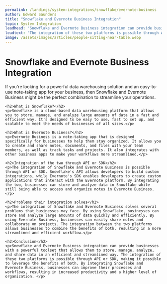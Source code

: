 ```yaml
---
permalink: /landings/system-integrations/snowflake/evernote-business
author: Edward Saunders
title: "Snowflake and Evernote Business Integration"
topic: System Integration
leadhead: "Snowflake and Evernote Business integration can provide businesses with a powerful toolset that allows them to store, manage, analyze, and share data in an efficient and streamlined way"
leadtext: "The integration of these two platforms is possible through API or SDK, making it possible to leverage the benefits of both. By integrating Snowflake and Evernote Business, businesses can improve their processes and workflows, resulting in increased productivity and a higher level of organization."
image: /assets/images/articles/people-sitting-near-table.webp
---
```

<div class="arttext">	<h1>Snowflake and Evernote Business Integration</h1>
	<p>If you're looking for a powerful data warehousing solution and an easy-to-use note-taking app for your business, then Snowflake and Evernote Business might be the perfect combination to streamline your operations.</p>
	
	<h2>What is Snowflake?</h2>
	<p>Snowflake is a cloud-based data warehousing platform that allows you to store, manage, and analyze large amounts of data in a fast and efficient way. It's designed to be easy to use, fast to set up, and scalable to meet the needs of businesses of all sizes.</p>
	
	<h2>What is Evernote Business?</h2>
	<p>Evernote Business is a note-taking app that is designed specifically for businesses to help them stay organized. It allows you to create and share notes, documents, and files with your team members, as well as track tasks and projects. It also integrates with other business apps to make your workflows more streamlined.</p>
	
	<h2>Integration of the two through API or SDK</h2>
	<p>The integration of Snowflake and Evernote Business is possible through API or SDK. Snowflake's API allows developers to build custom integrations, while Evernote's SDK enables developers to create custom applications that interact with the Evernote platform. By integrating the two, businesses can store and analyze data in Snowflake while still being able to access and organize notes in Evernote Business.</p>
	
	<h2>Problems their integration solves</h2>
	<p>The integration of Snowflake and Evernote Business solves several problems that businesses may face. By using Snowflake, businesses can store and analyze large amounts of data quickly and efficiently. By using Evernote Business, businesses can easily share notes and collaborate on projects. The integration between the two platforms allows businesses to combine the benefits of both, resulting in a more streamlined and efficient workflow.</p>
	
	<h2>Conclusion</h2>
	<p>Snowflake and Evernote Business integration can provide businesses with a powerful toolset that allows them to store, manage, analyze, and share data in an efficient and streamlined way. The integration of these two platforms is possible through API or SDK, making it possible to leverage the benefits of both. By integrating Snowflake and Evernote Business, businesses can improve their processes and workflows, resulting in increased productivity and a higher level of organization. </p>
	
</div>